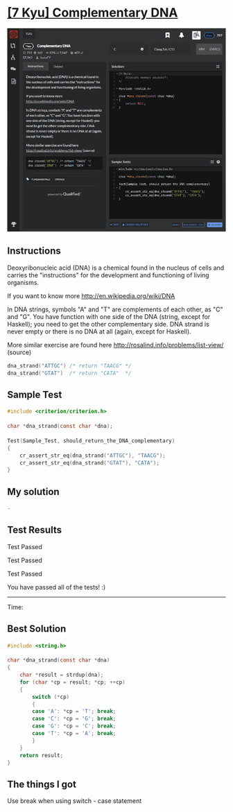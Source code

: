 # [[7 Kyu] Complementary DNA](https://www.codewars.com/kata/554e4a2f232cdd87d9000038/train/c)

![image](./Problem.png)


## Instructions

Deoxyribonucleic acid (DNA) is a chemical found in the nucleus of cells and carries the "instructions" for the development and functioning of living organisms.

If you want to know more http://en.wikipedia.org/wiki/DNA

In DNA strings, symbols "A" and "T" are complements of each other, as "C" and "G". You have function with one side of the DNA (string, except for Haskell); you need to get the other complementary side. DNA strand is never empty or there is no DNA at all (again, except for Haskell).

More similar exercise are found here http://rosalind.info/problems/list-view/ (source)

```c
dna_strand("ATTGC") /* return "TAACG" */
dna_strand("GTAT")  /* return "CATA"  */
```



## Sample Test

```c
#include <criterion/criterion.h>

char *dna_strand(const char *dna);

Test(Sample_Test, should_return_the_DNA_complementary)
{
    cr_assert_str_eq(dna_strand("ATTGC"), "TAACG");
    cr_assert_str_eq(dna_strand("GTAT"), "CATA");
}
```



## My solution

```c
-
```



## Test Results

Test Passed

Test Passed

Test Passed

You have passed all of the tests! :)

---------

Time: 



## Best Solution

```c
#include <string.h>

char *dna_strand(const char *dna)
{
    char *result = strdup(dna);
    for (char *cp = result; *cp; ++cp)
    {
        switch (*cp)
        {
        case 'A': *cp = 'T'; break;
        case 'C': *cp = 'G'; break;
        case 'G': *cp = 'C'; break;
        case 'T': *cp = 'A'; break;
        }
    }
    return result;
}
```



## The things I got

Use break when using switch - case statement

